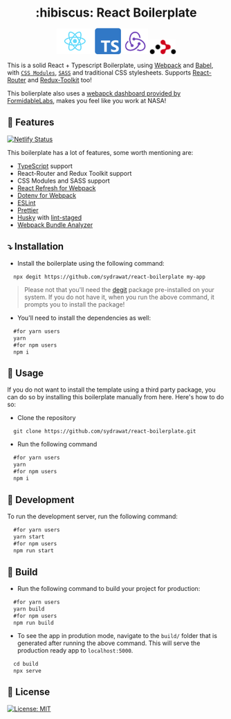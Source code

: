 <h1 align="center"> :hibiscus: React Boilerplate</h1>
<div align="center">
    <img src="./src/assets/react-logo.svg" alt="react" width="85"/>
    <img src="./src/assets/ts-logo.svg" alt="ts" width="60" />
    <img src="./src/assets/redux-logo.svg" alt="redux" width="60" />
    <img src="./src/assets/router-logo.svg" alt="react-router" width="60">
</div>

This is a solid React + Typescript Boilerplate, using [Webpack](https://webpack.js.org/) and [Babel](https://babeljs.io/), with [`CSS Modules`](https://github.com/css-modules/css-modules), [`SASS`](https://sass-lang.com/) and traditional CSS stylesheets. Supports [React-Router](https://reactrouter.com) and [Redux-Toolkit](https://redux-toolkit.js.org/) too!

This bolierplate also uses a [webapck dashboard provided by FormidableLabs](https://github.com/FormidableLabs/webpack-dashboard), makes you feel like you work at NASA!

## :star2: Features

[![Netlify Status](https://api.netlify.com/api/v1/badges/774ac7eb-280e-451e-8f12-539b09207bbe/deploy-status)](https://app.netlify.com/sites/react-boilerplate-syd/deploys)

This boilerplate has a lot of features, some worth mentioning are:

- [TypeScript](https://www.typescriptlang.org/) support
- React-Router and Redux Toolkit support
- CSS Modules and SASS support
- [React Refresh for Webpack](https://github.com/pmmmwh/react-refresh-webpack-plugin)
- [Dotenv for Webpack](https://github.com/mrsteele/dotenv-webpack)
- [ESLint](https://eslint.org/)
- [Prettier](https://prettier.io/)
- [Husky](https://github.com/typicode/husky) with [lint-staged](https://github.com/okonet/lint-staged)
- [Webpack Bundle Analyzer](https://github.com/webpack-contrib/webpack-bundle-analyzer)

## :arrow_heading_down: Installation

- Install the boilerplate using the following command:

```shell
  npx degit https://github.com/sydrawat/react-boilerplate my-app
```

> Please not that you'll need the [degit](https://www.npmjs.com/package/degit) package pre-installed on your system. If you do not have it, when you run the above command, it prompts you to install the package!

- You'll need to install the dependencies as well:

```shell
  #for yarn users
  yarn
  #for npm users
  npm i
```

## :microscope: Usage

If you do not want to install the template using a third party package, you can do so by installing this boilerplate manually from here. Here's how to do so:

- Clone the repository

```shell
  git clone https://github.com/sydrawat/react-boilerplate.git
```

- Run the following command

```shell
  #for yarn users
  yarn
  #for npm users
  npm i
```

## :construction: Development

To run the development server, run the following command:

```shell
  #for yarn users
  yarn start
  #for npm users
  npm run start
```

## :rocket: Build

- Run the following command to build your project for production:

```shell
  #for yarn users
  yarn build
  #for npm users
  npm run build
```

- To see the app in prodution mode, navigate to the `build/` folder that is generated after running the above command. This will serve the production ready app to `localhost:5000`.

```shell
  cd build
  npx serve
```

## :scroll: License

[![License: MIT](https://img.shields.io/badge/License-MIT-blue.svg)](./License)
